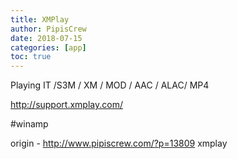 ```yaml
---
title: XMPlay
author: PipisCrew
date: 2018-07-15
categories: [app]
toc: true
---
```


Playing IT /S3M / XM / MOD / AAC / ALAC/ MP4

http://support.xmplay.com/

#winamp

origin - http://www.pipiscrew.com/?p=13809 xmplay